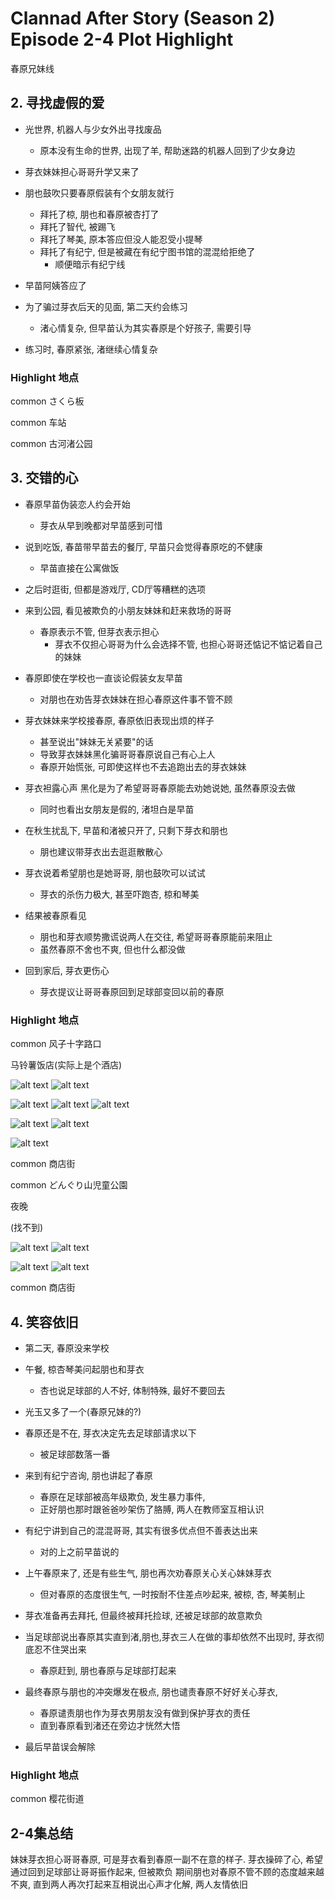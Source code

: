 # Clannad After Story (Season 2) Episode 2-4 Plot Highlight

春原兄妹线

## 2. 寻找虚假的爱

- 光世界, 机器人与少女外出寻找废品
  - 原本没有生命的世界, 出现了羊, 帮助迷路的机器人回到了少女身边

- 芽衣妹妹担心哥哥升学又来了
- 朋也鼓吹只要春原假装有个女朋友就行
  - 拜托了椋, 朋也和春原被杏打了
  - 拜托了智代, 被踢飞
  - 拜托了琴美, 原本答应但没人能忍受小提琴
  - 拜托了有纪宁, 但是被藏在有纪宁图书馆的混混给拒绝了
    - 顺便暗示有纪宁线

- 早苗阿姨答应了
- 为了骗过芽衣后天的见面, 第二天约会练习
  - 渚心情复杂, 但早苗认为其实春原是个好孩子, 需要引导
- 练习时, 春原紧张, 渚继续心情复杂

### Highlight 地点

common さくら板

common 车站

common 古河渚公园

## 3. 交错的心

- 春原早苗伪装恋人约会开始
  - 芽衣从早到晚都对早苗感到可惜
- 说到吃饭, 春苗带早苗去的餐厅, 早苗只会觉得春原吃的不健康
  - 早苗直接在公寓做饭
- 之后时逛街, 但都是游戏厅, CD厅等糟糕的选项
- 来到公园, 看见被欺负的小朋友妹妹和赶来救场的哥哥
  - 春原表示不管, 但芽衣表示担心
    - 芽衣不仅担心哥哥为什么会选择不管, 也担心哥哥还惦记不惦记着自己的妹妹

- 春原即使在学校也一直谈论假装女友早苗
  - 对朋也在劝告芽衣妹妹在担心春原这件事不管不顾
- 芽衣妹妹来学校接春原, 春原依旧表现出烦的样子
  - 甚至说出"妹妹无关紧要"的话
  - 导致芽衣妹妹黑化骗哥哥春原说自己有心上人
  - 春原开始慌张, 可即使这样也不去追跑出去的芽衣妹妹

- 芽衣袒露心声 黑化是为了希望哥哥春原能去劝她说她, 虽然春原没去做
  - 同时也看出女朋友是假的, 渚坦白是早苗

- 在秋生扰乱下, 早苗和渚被只开了, 只剩下芽衣和朋也
  - 朋也建议带芽衣出去逛逛散散心
- 芽衣说着希望朋也是她哥哥, 朋也鼓吹可以试试
  - 芽衣的杀伤力极大, 甚至吓跑杏, 椋和琴美
- 结果被春原看见
  - 朋也和芽衣顺势撒谎说两人在交往, 希望哥哥春原能前来阻止
  - 虽然春原不舍也不爽, 但也什么都没做
- 回到家后, 芽衣更伤心
  - 芽衣提议让哥哥春原回到足球部变回以前的春原

### Highlight 地点

common 风子十字路口

马铃薯饭店(实际上是个酒店)

![alt text](img/cla-af-3-023-s0.jpg)
![alt text](img/cla-af-3-021.jpg)

![alt text](img/cla-af-3-023-s.jpg)
![alt text](img/cla-af-3-024.jpg)
![alt text](img/cla-af-3-025.jpg)

![alt text](img/cla-af-3-022-s.jpg)
![alt text](img/cla-af-3-027.jpg)

![alt text](img/cla-af-3-024-s.jpg)

common 商店街

common どんぐり山児童公園

夜晚

(找不到)

![alt text](img/cla-af-3-004-s.jpg)
![alt text](img/cla-af-3-074.jpg)

![alt text](img/cla-af-3-005-s.jpg)
![alt text](img/cla-af-3-078.jpg)

common 商店街

## 4. 笑容依旧

- 第二天, 春原没来学校
- 午餐, 椋杏琴美问起朋也和芽衣
  - 杏也说足球部的人不好, 体制特殊, 最好不要回去

- 光玉又多了一个(春原兄妹的?)

- 春原还是不在, 芽衣决定先去足球部请求以下
  - 被足球部数落一番
- 来到有纪宁咨询, 朋也讲起了春原
  - 春原在足球部被高年级欺负, 发生暴力事件, 
  - 正好朋也那时跟爸爸吵架伤了胳膊, 两人在教师室互相认识
- 有纪宁讲到自己的混混哥哥, 其实有很多优点但不善表达出来
  - 对的上之前早苗说的

- 上午春原来了, 还是有些生气, 朋也再次劝春原关心关心妹妹芽衣
  - 但对春原的态度很生气, 一时按耐不住差点吵起来, 被椋, 杏, 琴美制止
- 芽衣准备再去拜托, 但最终被拜托捡球, 还被足球部的故意欺负
- 当足球部说出春原其实直到渚,朋也,芽衣三人在做的事却依然不出现时, 芽衣彻底忍不住哭出来
  - 春原赶到, 朋也春原与足球部打起来

- 最终春原与朋也的冲突爆发在极点, 朋也谴责春原不好好关心芽衣,
  - 春原谴责朋也作为芽衣男朋友没有做到保护芽衣的责任
  - 直到春原看到渚还在旁边才恍然大悟

- 最后早苗误会解除

### Highlight 地点

common 樱花街道

## 2-4集总结

妹妹芽衣担心哥哥春原, 可是芽衣看到春原一副不在意的样子.
芽衣操碎了心, 希望通过回到足球部让哥哥振作起来, 但被欺负
期间朋也对春原不管不顾的态度越来越不爽, 直到两人再次打起来互相说出心声才化解,
两人友情依旧
